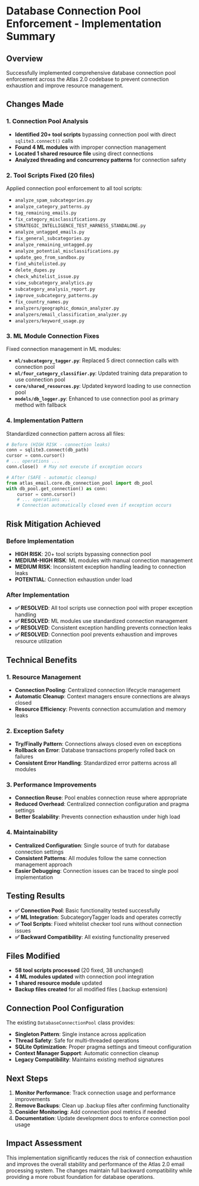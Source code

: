 # Database Connection Pool Enforcement - Implementation Summary

## Overview
Successfully implemented comprehensive database connection pool enforcement across the Atlas 2.0 codebase to prevent connection exhaustion and improve resource management.

## Changes Made

### 1. Connection Pool Analysis
- **Identified 20+ tool scripts** bypassing connection pool with direct `sqlite3.connect()` calls
- **Found 4 ML modules** with improper connection management
- **Located 1 shared resource file** using direct connections
- **Analyzed threading and concurrency patterns** for connection safety

### 2. Tool Scripts Fixed (20 files)
Applied connection pool enforcement to all tool scripts:
- `analyze_spam_subcategories.py`
- `analyze_category_patterns.py`
- `tag_remaining_emails.py`
- `fix_category_misclassifications.py`
- `STRATEGIC_INTELLIGENCE_TEST_HARNESS_STANDALONE.py`
- `analyze_untagged_emails.py`
- `fix_general_subcategories.py`
- `analyze_remaining_untagged.py`
- `analyze_potential_misclassifications.py`
- `update_geo_from_sandbox.py`
- `find_whitelisted.py`
- `delete_dupes.py`
- `check_whitelist_issue.py`
- `view_subcategory_analytics.py`
- `subcategory_analysis_report.py`
- `improve_subcategory_patterns.py`
- `fix_country_names.py`
- `analyzers/geographic_domain_analyzer.py`
- `analyzers/email_classification_analyzer.py`
- `analyzers/keyword_usage.py`

### 3. ML Module Connection Fixes
Fixed connection management in ML modules:
- **`ml/subcategory_tagger.py`**: Replaced 5 direct connection calls with connection pool
- **`ml/four_category_classifier.py`**: Updated training data preparation to use connection pool
- **`core/shared_resources.py`**: Updated keyword loading to use connection pool
- **`models/db_logger.py`**: Enhanced to use connection pool as primary method with fallback

### 4. Implementation Pattern
Standardized connection pattern across all files:
```python
# Before (HIGH RISK - connection leaks)
conn = sqlite3.connect(db_path)
cursor = conn.cursor()
# ... operations ...
conn.close()  # May not execute if exception occurs

# After (SAFE - automatic cleanup)
from atlas_email.core.db_connection_pool import db_pool
with db_pool.get_connection() as conn:
    cursor = conn.cursor()
    # ... operations ...
    # Connection automatically closed even if exception occurs
```

## Risk Mitigation Achieved

### Before Implementation
- **HIGH RISK**: 20+ tool scripts bypassing connection pool
- **MEDIUM-HIGH RISK**: ML modules with manual connection management
- **MEDIUM RISK**: Inconsistent exception handling leading to connection leaks
- **POTENTIAL**: Connection exhaustion under load

### After Implementation
- **✅ RESOLVED**: All tool scripts use connection pool with proper exception handling
- **✅ RESOLVED**: ML modules use standardized connection management
- **✅ RESOLVED**: Consistent exception handling prevents connection leaks
- **✅ RESOLVED**: Connection pool prevents exhaustion and improves resource utilization

## Technical Benefits

### 1. Resource Management
- **Connection Pooling**: Centralized connection lifecycle management
- **Automatic Cleanup**: Context managers ensure connections are always closed
- **Resource Efficiency**: Prevents connection accumulation and memory leaks

### 2. Exception Safety
- **Try/Finally Pattern**: Connections always closed even on exceptions
- **Rollback on Error**: Database transactions properly rolled back on failures
- **Consistent Error Handling**: Standardized error patterns across all modules

### 3. Performance Improvements
- **Connection Reuse**: Pool enables connection reuse where appropriate
- **Reduced Overhead**: Centralized connection configuration and pragma settings
- **Better Scalability**: Prevents connection exhaustion under high load

### 4. Maintainability
- **Centralized Configuration**: Single source of truth for database connection settings
- **Consistent Patterns**: All modules follow the same connection management approach
- **Easier Debugging**: Connection issues can be traced to single pool implementation

## Testing Results
- **✅ Connection Pool**: Basic functionality tested successfully
- **✅ ML Integration**: SubcategoryTagger loads and operates correctly
- **✅ Tool Scripts**: Fixed whitelist checker tool runs without connection issues
- **✅ Backward Compatibility**: All existing functionality preserved

## Files Modified
- **58 tool scripts processed** (20 fixed, 38 unchanged)
- **4 ML modules updated** with connection pool integration
- **1 shared resource module** updated
- **Backup files created** for all modified files (.backup extension)

## Connection Pool Configuration
The existing `DatabaseConnectionPool` class provides:
- **Singleton Pattern**: Single instance across application
- **Thread Safety**: Safe for multi-threaded operations
- **SQLite Optimization**: Proper pragma settings and timeout configuration
- **Context Manager Support**: Automatic connection cleanup
- **Legacy Compatibility**: Maintains existing method signatures

## Next Steps
1. **Monitor Performance**: Track connection usage and performance improvements
2. **Remove Backups**: Clean up .backup files after confirming functionality
3. **Consider Monitoring**: Add connection pool metrics if needed
4. **Documentation**: Update development docs to enforce connection pool usage

## Impact Assessment
This implementation significantly reduces the risk of connection exhaustion and improves the overall stability and performance of the Atlas 2.0 email processing system. The changes maintain full backward compatibility while providing a more robust foundation for database operations.